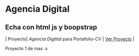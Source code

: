 # Agencia Digital

## Echa con html js y boopstrap

 | Proyecto| _Agencia Digittal_ para Portafolio-CV | [Ver Proyecto](https://Hasmoday.github.io/AgenciaDigital/Agencia-Digital/) |

 Proyecto 1 de mas :s
